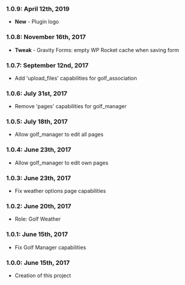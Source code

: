 ### 1.0.9: April 12th, 2019
* **New** - Plugin logo

### 1.0.8: November 16th, 2017
* **Tweak** - Gravity Forms: empty WP Rocket cache when saving form

### 1.0.7: September 12nd, 2017
* Add 'upload_files' capabilities for golf_association

### 1.0.6: July 31st, 2017
* Remove 'pages' capabilities for golf_manager

### 1.0.5: July 18th, 2017
* Allow golf_manager to edit all pages

### 1.0.4: June 23th, 2017
* Allow golf_manager to edit own pages

### 1.0.3: June 23th, 2017
* Fix weather options page capabilities

### 1.0.2: June 20th, 2017
* Role: Golf Weather

### 1.0.1: June 15th, 2017
* Fix Golf Manager capabilities

### 1.0.0: June 15th, 2017
* Creation of this project